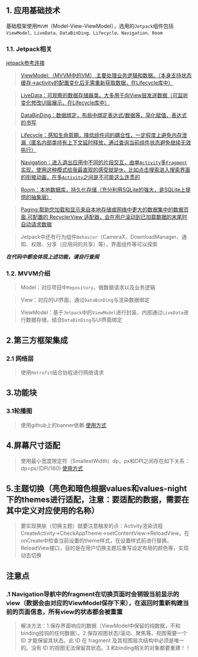## 1. 应用基础技术
基础框架使用`MVVM`（Model-View-ViewModel），选用的`Jetpack`组件包括`ViewModel、LiveData、DataBinDing、Lifecycle、Navigation、Room`

### 1.1. Jetpack相关
[jetpack参考连接](https://www.jianshu.com/p/f22e1f64c505)

>[ViewModel:（MVVM中的VM）,主要处理业务逻辑和数据。（本身支持状态缓存->activity的配置变化后无需重新获取数据，在Lifecycle库中）](https://developer.android.google.cn/topic/libraries/architecture/viewmodel.html)

>[LiveData：可观察的数据存储器类。大多用于向View层发送数据（可监听变化修改UI层展示，在Lifecycle库中）](https://developer.android.google.cn/topic/libraries/architecture/livedata)

>[DataBinDing：数据绑定，布局中绑定表达式/数据等，简化赋值、表达式的书写](https://developer.android.google.cn/topic/libraries/data-binding)

>[Lifecycle：感知生命周期，降低组件间的耦合性，一定程度上避免内存泄漏（匿名内部类持有上下文延时释放，通过查询当前组件状态避免继续无效执行）](https://developer.android.google.cn/topic/libraries/architecture/lifecycle)

>[Navigation：进入退出应用中不同的片段交互，由单`Activity`多`Fragment`实现，使用这种模式给我最直观的感受就是`快`，比如点击搜索进入搜索界面的衔接动画，在多`Activity`之间是不可能这么连贯的](https://developer.android.google.cn/guide/navigation)

>[Room：本地数据库，持久化存储（充分利用SQLite的强大，是SQLite上提供的抽象层）](https://developer.android.google.cn/training/data-storage/room)

>[Paging:帮助您加载和显示来自本地存储或网络中更大的数据集中的数据页面.可配置的 RecyclerView 适配器，会在用户滚动到已加载数据的末尾时自动请求数据](https://developer.android.google.cn/topic/libraries/architecture/paging/v3-overview?hl=zh-cn)

>Jetpack中还有行为组件`Behavior`（CameraX、DownloadManager、通知、权限、分享（应用间的共享）等），界面组件等可以探索

***在代码中都会体现上述功能，请自行查阅***

### 1.2. MVVM介绍

>Model：对应项目中`Repository`，做数据请求以及业务逻辑

>View：对应的UI界面，通过`DataBinDing`与渲染数据绑定

>ViewModel：基于`Jetpack`中的`ViewModel`进行封装，内部通过`LiveData`进行数据存储，结合`DataBinDing`与UI界面绑定


## 2.第三方框架集成

### 2.1 网络层
> 使用`Retrofit`结合协程进行网络请求

## 3.功能块

### 3.1轮播图
>使用github上的banner依赖 [使用方式](https://github.com/youth5201314/banner)

## 4.屏幕尺寸适配
> 使用最小宽度限定符（SmallestWidth）dp，px和DPI之间存在如下关系： dp=px/(DPI/160) [使用方式](https://www.jianshu.com/p/c1dd77050e68)

## 5.主题切换（亮色和暗色根据values和values-night下的themes进行适配，注意：要适配的数据，需要在其中定义对应使用的名称）
> 要实现换肤（切换主题）就要注意触发的点：Activity渲染流程CreateActivity->CheckAppTheme->setContentView->ReloadView。在onCreate中检查当前设置的theme样式，在设置样式前进行替换。
> ReloadView接口，目的是在用户切换主题后重写设定布局的颜色等，实现动态切换

## 注意点

### .1 Navigation导航中的fragment在切换页面时会销毁当前显示的view（数据会由对应的ViewModel保存下来），在返回时重新构建当前的页面信息，所有view的状态都会被重置
>解决方法：1.保存界面响应的数据（ViewModel中保留的纯数据，不和binding挂钩的任何数据）。2.保存视图状态/滚动、聚焦等。视图需要一个 ID 才能保留其状态。此 ID 在 fragment 及其视图层次结构中必须是唯一的。没有 ID 的视图无法保留其状态。3.和binding相关的对象都要重建！！